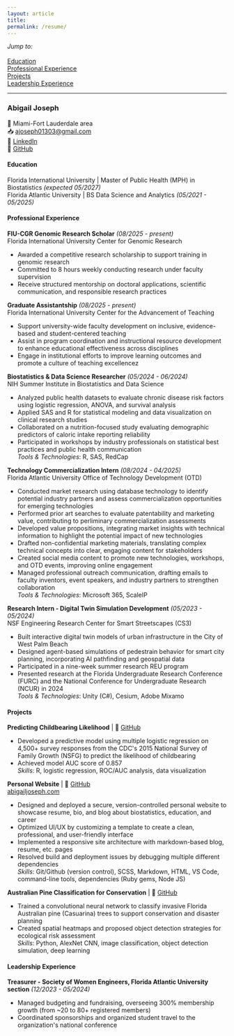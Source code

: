```yaml
---
layout: article
title: 
permalink: /resume/
---
```


*Jump to:*<br><br>
[Education](#education)<br>
[Professional Experience](#professional-experience)<br>
[Projects](#projects)<br>
[Leadership Experience](#leadership-experience)<br>
___
### Abigail Joseph
📍 Miami-Fort Lauderdale area<br>
📥 ajoseph01303@gmail.com<br>
🔗 [LinkedIn](https://www.linkedin.com/in/abigailjoseph-data)<br>
🔗 [GitHub](https://github.com/jabigailjoseph)<br>

#### Education
Florida International University | Master of Public Health (MPH) in Biostatistics *(expected 05/2027)*<br>
Florida Atlantic University | BS Data Science and Analytics *(05/2021 - 05/2025)*<br>

#### Professional Experience
**FIU-CGR Genomic Research Scholar** *(08/2025 - present)*<br>Florida International University Center for Genomic Research<br>
- Awarded a competitive research scholarship to support training in genomic research<br>
- Committed to 8 hours weekly conducting research under faculty supervision<br>
- Receive structured mentorship on doctoral applications, scientific communication, and responsible research practices<br>

**Graduate Assistantship** *(08/2025 - present)*<br>
Florida International University Center for the Advancement of Teaching<br>
- Support university-wide faculty development on inclusive, evidence-based and student-centered teaching<br>
- Assist in program coordination and instructional resource development to enhance educational effectiveness across disciplines<br>
- Engage in institutional efforts to improve learning outcomes and promote a culture of teaching excellencez<br>

**Biostatistics & Data Science Researcher** *(05/2024 - 06/2024)*<br>
NIH Summer Institute in Biostatistics and Data Science<br>
- Analyzed public health datasets to evaluate chronic disease risk factors using logistic regression, ANOVA, and survival analysis<br>
- Applied SAS and R for statistical modeling and data visualization on clinical research studies<br>
- Collaborated on a nutrition-focused study evaluating demographic predictors of caloric intake reporting reliability<br>
- Participated in workshops by industry professionals on statistical best practices and public health communication<br>
*Tools & Technologies*: R, SAS, RedCap<br>

**Technology Commercialization Intern** *(08/2024 - 04/2025)*<br>
Florida Atlantic University Office of Technology Development (OTD)<br>
- Conducted market research using database technology to identify potential industry partners and assess commercialization opportunities for emerging technologies<br>
- Performed prior art searches to evaluate patentability and marketing value, contributing to perliminary commercialization assessments<br>
- Developed value propositions, integrating market insights with technical information to highlight the potential impact of new technologies<br>
- Drafted non-confidential marketing materials, translating complex technical concepts into clear, engaging content for stakeholders<br>
- Created social media content to promote new technologies, workshops, and OTD events, improving online engagement<br>
- Managed professional outreach communication, drafting emails to faculty inventors, event speakers, and industry partners to strengthen collaboration<br>
*Tools & Technologies*: Microsoft 365, ScaleIP<br>

**Research Intern - Digital Twin Simulation Development** *(05/2023 - 05/2024)*<br>
NSF Engineering Research Center for Smart Streetscapes (CS3)<br>
- Built interactive digital twin models of urban infrastructure in the City of West Palm Beach<br>
- Designed agent-based simulations of pedestrain behavior for smart city planning, incorporating AI pathfinding and geospatial data<br>
- Participated in a nine-week summer research REU program<br>
- Presented research at the Florida Undergraduate Research Conference (FURC) and the National Conference for Undergraduate Research (NCUR) in 2024<br>
*Tools & Technologies*: Unity (C#), Cesium, Adobe Mixamo<br>

#### Projects
**Predicting Childbearing Likelihood** | 🔗 [GitHub](https://github.com/jabigailjoseph/childbearing_predictors)<br>
- Developed a predictive model using multiple logistic regression on 4,500+ survey responses from the CDC's 2015 National Survey of Family Growth (NSFG) to predict the likelihood of childbearing<br>
- Achieved model AUC score of 0.857<br>
*Skills*: R, logistic regression, ROC/AUC analysis, data visualization<br>

**Personal Website** | 🔗 [GitHub](https://github.com/jabigailjoseph/abigailjoseph.com)<br>
[abigailjoseph.com](https://abigailjoseph.netlify.app/) <br>
- Designed and deployed a secure, version-controlled personal website to showcase resume, bio, and blog about biostatistics, education, and career<br>
- Optimized UI/UX by customizing a template to create a clean, professional, and user-friendly interface<br>
- Implemented a responsive site architecture with markdown-based blog, resume, etc. pages<br>
- Resolved build and deployment issues by debugging multiple different dependencies<br> 
*Skills*: Git/Github (version control), SCSS, Markdown, HTML, VS Code, command-line tools, dependencies (Ruby gems, Node JS)<br>

**Australian Pine Classification for Conservation** | 🔗 [GitHub](https://github.com/jabigailjoseph/Florida-Pine-Rescue)<br>
- Trained a convolutional neural network to classify invasive Florida Australian pine (Casuarina) trees to support conservation and disaster planning<br>
- Created spatial heatmaps and proposed object detection strategies for ecological risk assessment<br>
*Skills*: Python, AlexNet CNN, image classification, object detection simulation, deep learning<br>

#### Leadership Experience
**Treasurer - Society of Women Engineers, Florida Atlantic University section** *(12/2023 - 05/2024)*<br>
- Managed budgeting and fundraising, overseeing 300% membership growth (from ~20 to 80+ registered members)<br>
- Coordinated sponsorships and organized student travel to the organization's national conference<br> <br>



